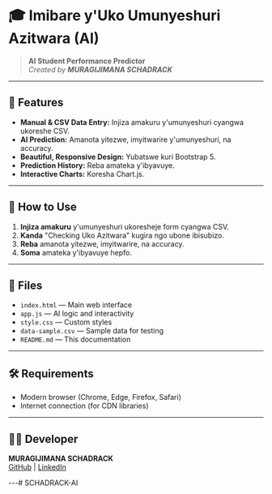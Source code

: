 # 🎓 Imibare y'Uko Umunyeshuri Azitwara (AI)

> **AI Student Performance Predictor**  
> _Created by **MURAGIJIMANA SCHADRACK**_

---

## 🚀 Features

- **Manual & CSV Data Entry:** Injiza amakuru y'umunyeshuri cyangwa ukoreshe CSV.
- **AI Prediction:** Amanota yitezwe, imyitwarire y'umunyeshuri, na accuracy.
- **Beautiful, Responsive Design:** Yubatswe kuri Bootstrap 5.
- **Prediction History:** Reba amateka y'ibyavuye.
- **Interactive Charts:** Koresha Chart.js.

---

## 📝 How to Use

1. **Injiza amakuru** y'umunyeshuri ukoresheje form cyangwa CSV.
2. **Kanda** "Checking Uko Azitwara" kugira ngo ubone ibisubizo.
3. **Reba** amanota yitezwe, imyitwarire, na accuracy.
4. **Soma** amateka y'ibyavuye hepfo.

---

## 📁 Files

- `index.html` — Main web interface
- `app.js` — AI logic and interactivity
- `style.css` — Custom styles
- `data-sample.csv` — Sample data for testing
- `README.md` — This documentation

---

## 🛠️ Requirements

- Modern browser (Chrome, Edge, Firefox, Safari)
- Internet connection (for CDN libraries)

---

## 👨‍💻 Developer

**MURAGIJIMANA SCHADRACK**  
[GitHub](https://github.com/) | [LinkedIn](https://linkedin.com/)

---# SCHADRACK-AI
